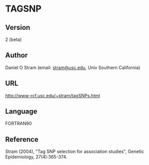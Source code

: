 # TAGSNP

## Version
2 (beta)

## Author
Daniel O Stram (email: stram@usc.edu, Univ Southern California)

## URL
http://www-rcf.usc.edu/~stram/tagSNPs.html

## Language
FORTRAN90

## Reference
Stram (2004), "Tag SNP selection for association studies", Genetic Epidemiology, 27(4):365-374.